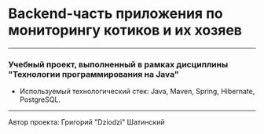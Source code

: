 # Backend-часть приложения по мониторингу котиков и их хозяев

---

### Учебный проект, выполненный в рамках дисциплины "Технологии программирования на Java"

- Используемый технологический стек: Java, Maven, Spring, Hibernate, PostgreSQL.

---

Автор проекта: Григорий "Dziodzi" Шатинский